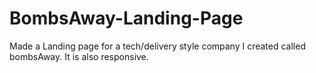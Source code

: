 # BombsAway-Landing-Page
Made a Landing page for a tech/delivery style company I created called bombsAway. It is also responsive. 
